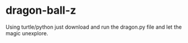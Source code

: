 # dragon-ball-z
Using turtle/python just download and run the dragon.py file and let the magic unexplore.
